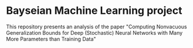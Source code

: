 # Bayseian Machine Learning project

This repository presents an analysis of the paper "Computing Nonvacuous Generalization Bounds for Deep (Stochastic) Neural Networks with Many More Parameters than Training Data"
